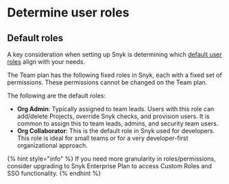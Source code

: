 # Determine user roles

## Default  roles

A key consideration when setting up Snyk is determining which [default user roles](../../../snyk-admin/user-roles/pre-defined-roles.md) align with your needs.

The Team plan has the following fixed roles in Snyk, each with a fixed set of permissions. These permissions cannot be changed on the Team plan.

The following are the default roles:

* **Org Admin**: Typically assigned to team leads. Users with this role can add/delete Projects, override Snyk checks, and provision users. It is common to assign this to team leads, admins, and security team users.&#x20;
* **Org Collaborator**: This is the default role in Snyk used for developers. This role is ideal for small teams or for a very developer-first organizational approach.&#x20;

{% hint style="info" %}
If you need more granularity in roles/permissions, consider upgrading to Snyk Enterprise Plan to access Custom Roles and SSO functionality.
{% endhint %}
